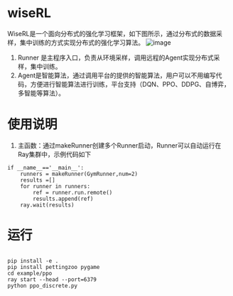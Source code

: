 # wiseRL
WiseRL是一个面向分布式的强化学习框架，如下图所示，通过分布式的数据采样，集中训练的方式实现分布式的强化学习算法。
![image](https://github.com/wiseworker/wiseRL/blob/main/doc/runner.PNG)<br/>
1. Runner 是主程序入口，负责从环境采样，调用远程的Agent实现分布式采样，集中训练。
2. Agent是智能算法，通过调用平台的提供的智能算法，用户可以不用编写代码，方便进行智能算法进行训练，平台支持（DQN、PPO、DDPG、自博弈，多智能等算法）。
# 使用说明
1. 主函数：通过makeRunner创建多个Runner启动，Runner可以自动运行在Ray集群中，示例代码如下
```
if __name__=='__main__':
    runners = makeRunner(GymRunner,num=2)
    results =[]
    for runner in runners:
        ref = runner.run.remote()
        results.append(ref)
    ray.wait(results)
```


# 运行
<pre><code>
pip install -e .
pip install pettingzoo pygame
cd example/ppo
ray start --head --port=6379
python ppo_discrete.py
</code></pre>
